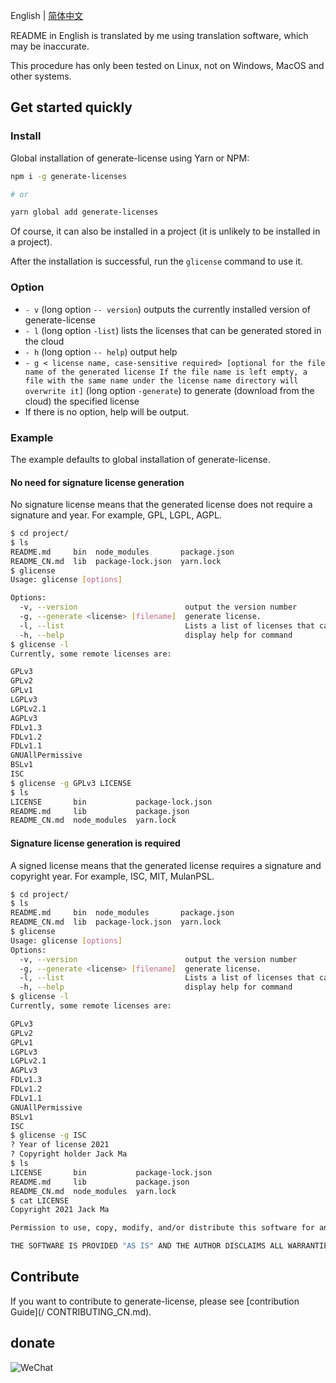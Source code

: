 English | [简体中文](/README_CN.md)

README in English is translated by me using translation software, which may be inaccurate.

This procedure has only been tested on Linux, not on Windows, MacOS and other systems.

## Get started quickly

### Install

Global installation of generate-license using Yarn or NPM:

```bash
npm i -g generate-licenses

# or

yarn global add generate-licenses
```

Of course, it can also be installed in a project (it is unlikely to be installed in a project).

After the installation is successful, run the `glicense` command to use it.

### Option

* `- v` (long option `-- version`) outputs the currently installed version of generate-license
* `- l` (long option `-list`) lists the licenses that can be generated stored in the cloud
* `- h` (long option `-- help`) output help
* `- g < license name, case-sensitive required> [optional for the file name of the generated license If the file name is left empty, a file with the same name under the license name directory will overwrite it]` (long option `-generate`) to generate (download from the cloud) the specified license
* If there is no option, help will be output.

### Example

The example defaults to global installation of generate-license.

#### No need for signature license generation

No signature license means that the generated license does not require a signature and year. For example, GPL, LGPL, AGPL.

```bash
$ cd project/
$ ls
README.md     bin  node_modules       package.json
README_CN.md  lib  package-lock.json  yarn.lock
$ glicense
Usage: glicense [options]

Options:
  -v, --version                        output the version number
  -g, --generate <license> [filename]  generate license.
  -l, --list                           Lists a list of licenses that can be generated
  -h, --help                           display help for command
$ glicense -l
Currently, some remote licenses are:

GPLv3
GPLv2
GPLv1
LGPLv3
LGPLv2.1
AGPLv3
FDLv1.3
FDLv1.2
FDLv1.1
GNUAllPermissive
BSLv1
ISC
$ glicense -g GPLv3 LICENSE
$ ls
LICENSE       bin           package-lock.json
README.md     lib           package.json
README_CN.md  node_modules  yarn.lock
```

#### Signature license generation is required

A signed license means that the generated license requires a signature and copyright year. For example, ISC, MIT, MulanPSL.

```bash
$ cd project/
$ ls
README.md     bin  node_modules       package.json
README_CN.md  lib  package-lock.json  yarn.lock
$ glicense
Usage: glicense [options]                                             
Options:
  -v, --version                        output the version number
  -g, --generate <license> [filename]  generate license.
  -l, --list                           Lists a list of licenses that can be generated
  -h, --help                           display help for command
$ glicense -l
Currently, some remote licenses are:

GPLv3
GPLv2
GPLv1
LGPLv3
LGPLv2.1
AGPLv3
FDLv1.3
FDLv1.2
FDLv1.1
GNUAllPermissive
BSLv1
ISC
$ glicense -g ISC
? Year of license 2021
? Copyright holder Jack Ma
$ ls
LICENSE       bin           package-lock.json
README.md     lib           package.json
README_CN.md  node_modules  yarn.lock
$ cat LICENSE
Copyright 2021 Jack Ma

Permission to use, copy, modify, and/or distribute this software for any purpose with or without fee is hereby granted, provided that the above copyright notice and this permission notice appear in all copies.

THE SOFTWARE IS PROVIDED "AS IS" AND THE AUTHOR DISCLAIMS ALL WARRANTIES WITH REGARD TO THIS SOFTWARE INCLUDING ALL IMPLIED WARRANTIES OF MERCHANTABILITY AND FITNESS. IN NO EVENT SHALL THE AUTHOR BE LIABLE FOR ANY SPECIAL, DIRECT, INDIRECT, OR CONSEQUENTIAL DAMAGES OR ANY DAMAGES WHATSOEVER RESULTING FROM LOSS OF USE, DATA OR PROFITS, WHETHER IN AN ACTION OF CONTRACT, NEGLIGENCE OR OTHER TORTIOUS ACTION, ARISING OUT OF OR IN CONNECTION WITH THE USE OR PERFORMANCE OF THIS SOFTWARE.
```

## Contribute

If you want to contribute to generate-license, please see [contribution Guide](/ CONTRIBUTING_CN.md).

## donate

![WeChat](https://7.dusays.com/2021/02/19/8a806d0c79fbc.png)
